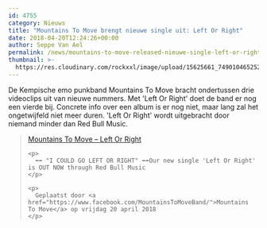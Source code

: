 ```yaml
---
id: 4755
category: Nieuws
title: "Mountains To Move brengt nieuwe single uit: Left Or Right"
date: 2018-04-20T12:24:26+00:00
author: Seppe Van Ael
permalink: /news/mountains-to-move-released-nieuwe-single-left-or-right/
thumbnail: >-
  https://res.cloudinary.com/rockxxl/image/upload/15625661_749010465252424_279997441546410488_o.jpg
---
```

De Kempische emo punkband Mountains To Move bracht ondertussen drie videoclips uit van nieuwe nummers. Met 'Left Or Right' doet de band er nog een vierde bij. Concrete info over een album is er nog niet, maar lang zal het ongetwijfeld niet meer duren. 'Left Or Right' wordt uitgebracht door niemand minder dan Red Bull Music.

<div id="fb-root">
</div>



<div class="fb-video" data-href="https://www.facebook.com/MountainsToMoveBand/videos/2050252528550598/" data-width="500">
  <blockquote cite="https://www.facebook.com/MountainsToMoveBand/videos/2050252528550598/" class="fb-xfbml-parse-ignore">
    <p>
      <a href="https://www.facebook.com/MountainsToMoveBand/videos/2050252528550598/">Mountains To Move – Left Or Right</a>
    </p>
    
    <p>
      ⬅⬅ "I COULD GO LEFT OR RIGHT" ➡➡Our new single 'Left Or Right' is OUT NOW through Red Bull Music
    </p>
    
    <p>
      Geplaatst door <a href="https://www.facebook.com/MountainsToMoveBand/">Mountains To Move</a> op vrijdag 20 april 2018
    </p>
  </blockquote>
</div>